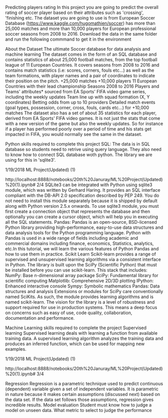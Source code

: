 Predicting players rating
In this project you are going to predict the overall rating of soccer player based on their attributes
such as 'crossing', 'finishing etc.
The dataset you are going to use is from European Soccer Database
(https://www.kaggle.com/hugomathien/soccer) has more than 25,000 matches and more than
10,000 players for European professional soccer seasons from 2008 to 2016.
Download the data in the same folder and run the following commmand to get it in the environment

About the Dataset
The ultimate Soccer database for data analysis and
machine learning
The dataset comes in the form of an SQL database and contains statistics of about 25,000 football
matches, from the top football league of 11 European Countries. It covers seasons from 2008 to
2016 and contains match statistics (i.e: scores, corners, fouls etc...) as well as the team formations,
with player names and a pair of coordinates to indicate their position on the pitch.
+25,000 matches
+10,000 players
11 European Countries with their lead championship
Seasons 2008 to 2016
Players and Teams' attributes* sourced from EA Sports' FIFA video game series, including the
weekly updates
Team line up with squad formation (X, Y coordinates)
Betting odds from up to 10 providers
Detailed match events (goal types, possession, corner, cross, fouls, cards etc...) for +10,000
matches
The dataset also has a set of about 35 statistics for each player, derived from EA Sports' FIFA video
games. It is not just the stats that come with a new version of the game but also the weekly
updates. So for instance if a player has performed poorly over a period of time and his stats get
impacted in FIFA, you would normally see the same in the dataset.

Python skills required to complete this project
SQL:
The data is in SQL database so students need to retrive using query language. They also need to
know how to connect SQL database woth python. The library we are using for this in 'sqlite3'.

1/19/2018 ML Project(Updated) (1)

http://localhost:8888/notebooks/20th%20Januray/ML%20Project(Updated)%20(1).ipynb# 2/4
SQLite3 can be integrated with Python using sqlite3 module, which was written by Gerhard Haring.
It provides an SQL interface compliant with the DB-API 2.0 specification described by PEP 249. You
do not need to install this module separately because it is shipped by default along with Python
version 2.5.x onwards.
To use sqlite3 module, you must first create a connection object that represents the database and
then optionally you can create a cursor object, which will help you in executing all the SQL
statements.
Pandas:
Pandas is an open-source, BSD-licensed Python library providing high-performance, easy-to-use
data structures and data analysis tools for the Python programming language. Python with Pandas
is used in a wide range of fields including academic and commercial domains including finance,
economics, Statistics, analytics, etc.In this tutorial, we will learn the various features of Python
Pandas and how to use them in practice.
Scikit Learn
Scikit-learn provides a range of supervised and unsupervised learning algorithms via a consistent
interface in Python.
The library is built upon the SciPy (Scientific Python) that must be installed before you can use
scikit-learn. This stack that includes:
NumPy: Base n-dimensional array package
SciPy: Fundamental library for scientific computing
Matplotlib: Comprehensive 2D/3D plotting
IPython: Enhanced interactive console
Sympy: Symbolic mathematics
Pandas: Data structures and analysis
Extensions or modules for SciPy care conventionally named SciKits. As such, the module provides
learning algorithms and is named scikit-learn.
The vision for the library is a level of robustness and support required for use in production systems.
This means a deep focus on concerns such as easy of use, code quality, collaboration,
documentation and performance.

Machine Learning skills required to complete the
project
Supervised learning
Supervised learning deals with learning a function from available training data. A supervised
learning algorithm analyzes the training data and produces an inferred function, which can be used
for mapping new examples.

1/19/2018 ML Project(Updated) (1)

http://localhost:8888/notebooks/20th%20Januray/ML%20Project(Updated)%20(1).ipynb# 3/4

Regression
Regression is a parametric technique used to predict continuous (dependent) variable given a set of
independent variables. It is parametric in nature because it makes certain assumptions (discussed
next) based on the data set. If the data set follows those assumptions, regression gives incredible
results.
Model evaluation
Student must know how to judge a model on unseen data. What metric to select to judge the
performance
